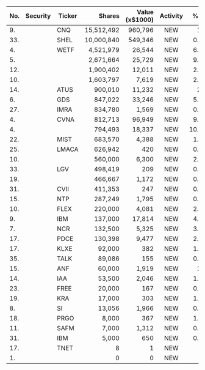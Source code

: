 No. | Security | Ticker | Shares | Value (x$1000) | Activity | % Port
|--- | --- | --- | ---:| ---:|:---:| ---:|
 9.||CNQ</a>|15,512,492|960,796|NEW|1.2%|<a href=rel="bookmark"></a>
33.||SHEL</a>|10,000,840|549,346|NEW|0.68%|<a href=rel="bookmark"></a>
4.||WETF</a>|4,521,979|26,544|NEW|6.15%|<a href=rel="bookmark"></a>
5.|||2,671,664|25,729|NEW|9.38%|rel="bookmark"></a>
12.|||1,900,402|12,011|NEW|2.08%|rel="bookmark"></a>
10.|||1,603,797|7,619|NEW|2.77%|rel="bookmark"></a>
14.||ATUS</a>|900,010|11,232|NEW|2.6%|<a href=rel="bookmark"></a>
6.||GDS</a>|847,022|33,246|NEW|5.78%|<a href=rel="bookmark"></a>
27.||IMRA</a>|834,780|1,569|NEW|0.36%|<a href=rel="bookmark"></a>
4.||CVNA</a>|812,713|96,949|NEW|9.07%|<a href=rel="bookmark"></a>
4.|||794,493|18,337|NEW|10.58%|rel="bookmark"></a>
22.||MIST</a>|683,570|4,388|NEW|1.01%|<a href=rel="bookmark"></a>
25.||LMACA</a>|626,942|420|NEW|0.13%|<a href=rel="bookmark"></a>
10.|||560,000|6,300|NEW|2.05%|rel="bookmark"></a>
33.||LGV</a>|498,419|209|NEW|0.06%|<a href=rel="bookmark"></a>
19.|||466,667|1,172|NEW|0.38%|rel="bookmark"></a>
31.||CVII</a>|411,353|247|NEW|0.08%|<a href=rel="bookmark"></a>
15.||NTP</a>|287,249|1,795|NEW|0.58%|<a href=rel="bookmark"></a>
10.||FLEX</a>|220,000|4,081|NEW|2.35%|<a href=rel="bookmark"></a>
9.||IBM</a>|137,000|17,814|NEW|4.13%|<a href=rel="bookmark"></a>
7.||NCR</a>|132,500|5,325|NEW|3.07%|<a href=rel="bookmark"></a>
17.||PDCE</a>|130,398|9,477|NEW|2.19%|<a href=rel="bookmark"></a>
17.||KLXE</a>|92,000|382|NEW|1.81%|<a href=rel="bookmark"></a>
35.||TALK</a>|89,086|155|NEW|0.05%|<a href=rel="bookmark"></a>
15.||ANF</a>|60,000|1,919|NEW|1.1%|<a href=rel="bookmark"></a>
14.||IAA</a>|53,500|2,046|NEW|1.18%|<a href=rel="bookmark"></a>
23.||FREE</a>|20,000|167|NEW|0.79%|<a href=rel="bookmark"></a>
19.||KRA</a>|17,000|303|NEW|1.44%|<a href=rel="bookmark"></a>
8.||SI</a>|13,056|1,966|NEW|0.18%|<a href=rel="bookmark"></a>
18.||PRGO</a>|8,000|367|NEW|1.74%|<a href=rel="bookmark"></a>
11.||SAFM</a>|7,000|1,312|NEW|0.07%|<a href=rel="bookmark"></a>
31.||IBM</a>|5,000|650|NEW|0.15%|<a href=rel="bookmark"></a>
17.||TNET</a>|8|1|NEW|0%|<a href=rel="bookmark"></a>
1.|||0|0|NEW|0%|rel="bookmark"></a>
